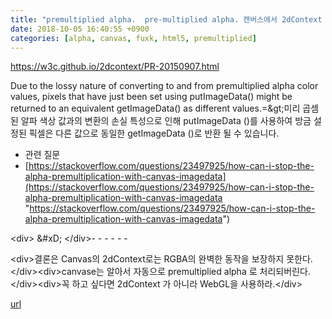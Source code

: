 ```yaml
---
title: "premultiplied alpha.  pre-multiplied alpha. 캔버스에서 2dContext 사용시 본래 색과 다른 색이 될 수 있다."
date: 2018-10-05 16:40:55 +0900
categories: [alpha, canvas, fuxk, html5, premultiplied]
---
```


https://w3c.github.io/2dcontext/PR-20150907.html

  
Due to the lossy nature of converting to and from premultiplied alpha color values, pixels that have just been set using putImageData() might be returned to an equivalent getImageData() as different values.=&amp;gt;미리 곱셈 된 알파 색상 값과의 변환의 손실 특성으로 인해 putImageData ()를 사용하여 방금 설정된 픽셀은 다른 값으로 동일한 getImageData ()로 반환 될 수 있습니다.  
- 관련 질문
- [https://stackoverflow.com/questions/23497925/how-can-i-stop-the-alpha-premultiplication-with-canvas-imagedata](https://stackoverflow.com/questions/23497925/how-can-i-stop-the-alpha-premultiplication-with-canvas-imagedata "https://stackoverflow.com/questions/23497925/how-can-i-stop-the-alpha-premultiplication-with-canvas-imagedata")


&lt;div&gt;  &amp;#xD;
&lt;/div&gt;- - - - - -

  
&lt;div&gt;결론은 Canvas의 2dContext로는 RGBA의 완벽한 동작을 보장하지 못한다.&lt;/div&gt;&lt;div&gt;canvase는 알아서 자동으로 premultiplied alpha 로 처리되버린다.&lt;/div&gt;&lt;div&gt;꼭 하고 싶다면 2dContext 가 아니라 WebGL을 사용하라.&lt;/div&gt;


[url](http://www.mins01.com/mh/tech/read/1201)